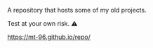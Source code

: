 

A repository that hosts some of my old projects.

Test at your own risk. ⚠️

https://mt-96.github.io/repo/

